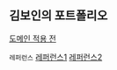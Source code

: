 ## 김보인의 포트폴리오

[도메인 적용 전](https://confident-wiles-7f2b6d.netlify.app/)

```레퍼런스```
[레퍼런스1](https://sooftware.io/react_homepage/)
[레퍼런스2](https://ha-young.github.io/2020/gatsby/make-blog/install-gatsby-select-starter/)
